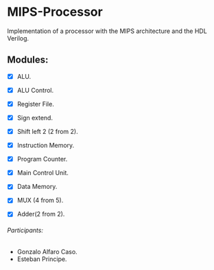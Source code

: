 # MIPS-Processor
Implementation of a processor with the MIPS architecture and the HDL Verilog.

## Modules:
- [x] ALU.
- [x] ALU Control.
- [x] Register File.
- [x] Sign extend.
- [x] Shift left 2 (2 from 2).
- [x] Instruction Memory.
- [x] Program Counter.
- [x] Main Control Unit.
- [x] Data Memory.
- [x] MUX (4 from 5).
- [x] Adder(2 from 2). 
  

###### Participants:
- Gonzalo Alfaro Caso.
- Esteban Principe.
